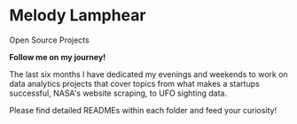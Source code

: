 # Melody Lamphear
Open Source Projects

**Follow me on my journey!**

The last six months I have dedicated my evenings and weekends to work on data analytics projects that cover topics from what 
makes a startups successful, NASA's website scraping, to UFO sighting data.

Please find detailed READMEs within each folder and feed your curiosity!
